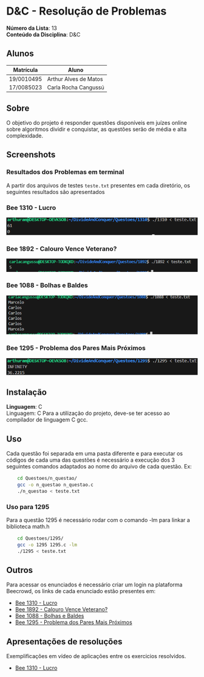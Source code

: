 # D&C - Resolução de Problemas

**Número da Lista**: 13<br>
**Conteúdo da Disciplina**: D&C <br>

## Alunos
|Matrícula | Aluno |
| -- | -- |
| 19/0010495  |  Arthur Alves de Matos |
| 17/0085023  |  Carla Rocha Cangussú |

## Sobre
O objetivo do projeto é responder questões disponíveis em juízes online sobre algoritmos dividir e conquistar, as questões serão de média e alta complexidade.

## Screenshots
### Resultados dos Problemas em terminal
A partir dos arquivos de testes `teste.txt` presentes em cada diretório, os seguintes resultados são apresentados

### Bee 1310 - Lucro
![1310](/screenshots/1310.png)

### Bee 1892 - Calouro Vence Veterano?
![1892](/screenshots/1892.png)

### Bee 1088 - Bolhas e Baldes
![1892](/screenshots/1088.png)

### Bee 1295 - Problema dos Pares Mais Próximos
![1295](/screenshots/1295.png)

## Instalação 
**Linguagem**: C<br>
Linguagem: C
Para a utilização do projeto, deve-se ter acesso ao compilador de linguagem C gcc.

## Uso 
Cada questão foi separada em uma pasta diferente e para executar os códigos de cada uma das questões é necessário a execução dos 3 seguintes comandos adaptados ao nome do arquivo de cada questão. Ex:

```sh
    cd Questoes/n_questao/
    gcc -o n_questao n_questao.c
    ./n_questao < teste.txt
```

### Uso para 1295
Para a questão 1295 é necessário rodar com o comando -lm para linkar a biblioteca math.h

```sh
    cd Questoes/1295/
    gcc -o 1295 1295.c -lm
    ./1295 < teste.txt
```

## Outros
Para acessar os enunciados é necessário criar um login na plataforma Beecrowd, os links de cada enunciado estão presentes em:

- [Bee 1310 - Lucro](https://judge.beecrowd.com/pt/problems/view/1310)
- [Bee 1892 - Calouro Vence Veterano?](https://judge.beecrowd.com/pt/problems/view/1892)
- [Bee 1088 - Bolhas e Baldes](https://judge.beecrowd.com/pt/problems/view/1088)
- [Bee 1295 - Problema dos Pares Mais Próximos](https://judge.beecrowd.com/pt/problems/view/1088)

## Apresentações de resoluções
Exemplificações em vídeo de aplicações entre os exercicios resolvidos.
- [Bee 1310 - Lucro](https://drive.google.com/file/d/1jSHzbD-Ms4My1RPk8Bm_QQdwO1oCOzro/view)
